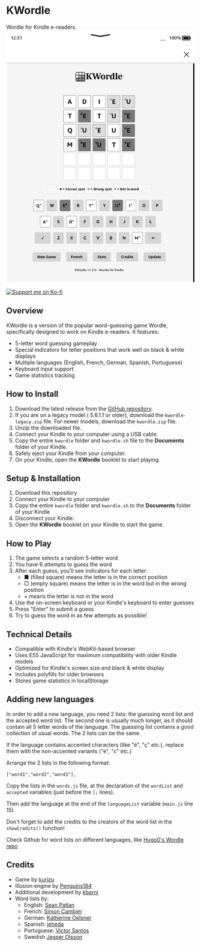 # KWordle

Wordle for Kindle e-readers.<br />
![screenshot](assets/screenshot.png)
<p>
  <a href="https://ko-fi.com/kurizu" target="_blank">
    <img src="https://ko-fi.com/img/githubbutton_sm.svg" alt="Support me on Ko-fi" />
  </a>
</p>

## Overview

KWordle is a version of the popular word-guessing game Wordle, specifically designed to work on Kindle e-readers. It features:

- 5-letter word guessing gameplay
- Special indicators for letter positions that work well on black & white displays
- Multiple languages (English, French, German, Spanish, Portuguese)
- Keyboard input support
- Game statistics tracking

## How to Install

1. Download the latest release from the [GitHub repository](https://github.com/crizmo/KWordle/releases).
2. If you are on a legacy model ( 5.6.1.1 or older), download the `kwordle-legacy.zip` file. For newer models, download the `kwordle.zip` file.
3. Unzip the downloaded file.
4. Connect your Kindle to your computer using a USB cable.
5. Copy the entire `kwordle` folder and `kwordle.sh` file to the **Documents** folder of your Kindle.
6. Safely eject your Kindle from your computer.
7. On your Kindle, open the **KWordle** booklet to start playing.

## Setup & Installation

1. Download this repository
2. Connect your Kindle to your computer
3. Copy the entire `kwordle` folder and `kwordle.sh` to the **Documents** folder of your Kindle
4. Disconnect your Kindle.
5. Open the **KWordle** booklet on your Kindle to start the game.

## How to Play

1. The game selects a random 5-letter word
2. You have 6 attempts to guess the word
3. After each guess, you'll see indicators for each letter:
   - ■ (filled square) means the letter is in the correct position
   - □ (empty square) means the letter is in the word but in the wrong position
   - × means the letter is not in the word
4. Use the on-screen keyboard or your Kindle's keyboard to enter guesses
5. Press "Enter" to submit a guess
6. Try to guess the word in as few attempts as possible!

## Technical Details

- Compatible with Kindle's WebKit-based browser
- Uses ES5 JavaScript for maximum compatibility with older Kindle models
- Optimized for Kindle's screen size and black & white display
- Includes polyfills for older browsers
- Stores game statistics in localStorage

## Adding new languages

In order to add a new language, you need 2 lists: the guessing word list and the accepted word list. The second one is usually much longer, as it should contain all 5 letter words of the language. The guessing list contains a good collection of usual words. The 2 lists can be the same.

If the language contains accented characters (like "é", "ç" etc.), replace them with the non-accented variants ("e", "c" etc.)

Arrange the 2 lists in the following format:
```
["word1","word2","word3"],
```

Copy the lists in the `words.js` file, at the declaration of the `wordList` and `accepted` variables (just before the `];` lines).

Then add the language at the end of the `languageList` variable (`main.js` line 15).

Don't forget to add the credits to the creators of the word list in the `showCredits()` function!

Check Github for word lists on different languages, like [Hugo0's Wordle repo](https://github.com/Hugo0/wordle)

## Credits
- Game by [kurizu](https://kurizu.vercel.app/)
- Illusion engine by [Penguins184](https://github.com/polish-penguin-dev/)
- Additional development by [kbarni](https://github.com/kbarni)
- Word lists by:
  - English: [Sean Patlan](https://github.com/seanpatlan/wordle-words)
  - French: [Simon Cambier](https://github.com/scambier/mo-mo-motus)
  - German: [Katherine Oelsner](https://github.com/octokatherine/word-master)
  - Spanish: [jeheda](https://github.com/jeheda)
  - Portuguese: [Victor Santos](https://github.com/tilnoene)
  - Swedish [Jesper Olsson](https://github.com/jsprolsson)